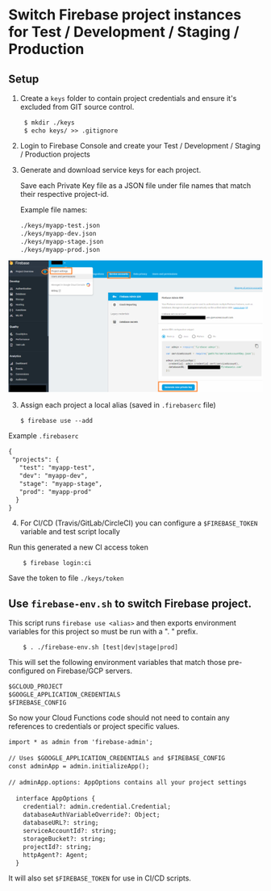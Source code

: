 # Switch Firebase project instances for Test / Development / Staging / Production

## Setup
    
1. Create a `keys` folder to contain project credentials and ensure it's excluded from GIT source control.

        $ mkdir ./keys
        $ echo keys/ >> .gitignore
    
2.  Login to Firebase Console and create your Test / Development / Staging / Production projects

3.  Generate and download service keys for each project.

    Save each Private Key file as a JSON file under file names that match their respective project-id.
    
    Example file names:

        ./keys/myapp-test.json
        ./keys/myapp-dev.json
        ./keys/myapp-stage.json
        ./keys/myapp-prod.json

![Download Service Key](service-keys.png)

3.  Assign each project a local alias (saved in `.firebaserc` file)

        $ firebase use --add

Example `.firebaserc`

```
{
 "projects": {
   "test": "myapp-test",
   "dev": "myapp-dev",
   "stage": "myapp-stage",
   "prod": "myapp-prod"
  }
}
```

4. For CI/CD (Travis/GitLab/CircleCI) you can configure a `$FIREBASE_TOKEN` variable and test script locally

Run this generated a new CI access token

        $ firebase login:ci 

Save the token to file `./keys/token`

## Use `firebase-env.sh` to switch Firebase project.

This script runs `firebase use <alias>` and then exports 
environment variables for this project so must be run with a ". " prefix.


        $ . ./firebase-env.sh [test|dev|stage|prod]

This will set the following environment variables that match those pre-configured on Firebase/GCP servers.

```
$GCLOUD_PROJECT
$GOOGLE_APPLICATION_CREDENTIALS
$FIREBASE_CONFIG
```

So now your Cloud Functions code should not need to contain any references to credentials or project specific values.

```
import * as admin from 'firebase-admin';

// Uses $GOOGLE_APPLICATION_CREDENTIALS and $FIREBASE_CONFIG
const adminApp = admin.initializeApp();  

// adminApp.options: AppOptions contains all your project settings

  interface AppOptions {
    credential?: admin.credential.Credential;
    databaseAuthVariableOverride?: Object;
    databaseURL?: string;
    serviceAccountId?: string;
    storageBucket?: string;
    projectId?: string;
    httpAgent?: Agent;
  }

```

It will also set `$FIREBASE_TOKEN` for use in CI/CD scripts.
